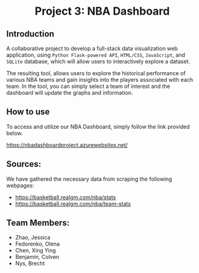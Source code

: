 <h1 align="center">Project 3: NBA Dashboard  </h1>
<p align="center">

## Introduction
A collaborative project to develop a full-stack data visualization web application, using `Python Flask-powered API`, `HTML/CSS`, `JavaScript`, and `SQLite` database, which will allow users to interactively explore a dataset.

The resulting tool, allows users to explore the historical performance of various NBA teams and gain insights into the players associated with each team. In the tool, you can simply select a team of interest and the dashboard will update the graphs and information. 

## How to use
To access and utilize our NBA Dashboard, simply follow the link provided below. 
 
https://nbadashboardproject.azurewebsites.net/
  

## Sources:
We have gathered the necessary data from scraping the following webpages: 
- https://basketball.realgm.com/nba/stats
- https://basketball.realgm.com/nba/team-stats

## Team Members:
- Zhao, Jessica
- Fedorenko, Olena
- Chen, Xing Ying
- Benjamin, Colven
- Nys, Brecht
